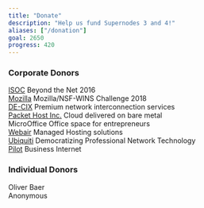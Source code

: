 ```yaml
---
title: "Donate"
description: "Help us fund Supernodes 3 and 4!"
aliases: ["/donation"]
goal: 2650
progress: 420
---
```


### Corporate Donors

[ISOC](https://www.internetsociety.org/) Beyond the Net 2016  
[Mozilla](https://foundation.mozilla.org/) Mozilla/NSF-WINS Challenge 2018  
[DE-CIX](https://de-cix.net/) Premium network interconnection services  
[Packet Host Inc.](https://www.packet.net/) Cloud delivered on bare metal  
MicroOffice Office space for entrepreneurs  
[Webair](https://www.webair.com/) Managed Hosting solutions  
[Ubiquiti](https://www.ui.com/) Democratizing Professional Network Technology  
[Pilot](https://www.pilotfiber.com/) Business Internet  

### Individual Donors

Oliver Baer  
Anonymous
